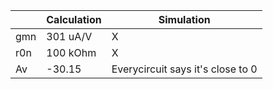 |     | Calculation | Simulation |
|-----|-------------|------------|
| gmn | 301 uA/V    | X          |
| r0n | 100 kOhm    | X          |
| Av  | -30.15      | Everycircuit says it's close to 0 |